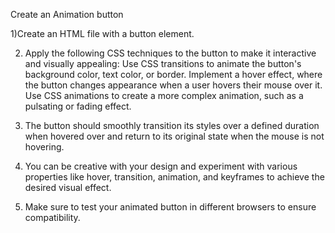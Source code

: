 Create an Animation button

1)Create an HTML file with a button element.

2) Apply the following CSS techniques to the button to make it interactive and visually appealing:
Use CSS transitions to animate the button's background color, text color, or border.
Implement a hover effect, where the button changes appearance when a user hovers their mouse over it.
Use CSS animations to create a more complex animation, such as a pulsating or fading effect.

3) The button should smoothly transition its styles over a defined duration when hovered over and return to its original state when the mouse is not hovering.

4) You can be creative with your design and experiment with various properties like hover, transition, animation, and keyframes to achieve the desired visual effect.

5) Make sure to test your animated button in different browsers to ensure compatibility.
